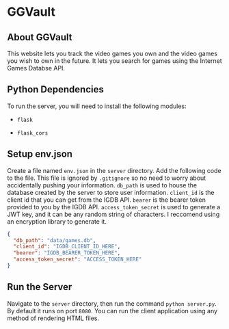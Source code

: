 # GGVault

## About GGVault

This website lets you track the video games you own and the video games you wish to own in the future. It lets you search for games using the Internet Games Databse API.

## Python Dependencies

To run the server, you will need to install the following modules:

- `flask`

- `flask_cors`

## Setup env.json

Create a file named `env.json` in the `server` directory. Add the following code to the file. This file is ignored by `.gitignore` so no need to worry about accidentally pushing your information. `db_path` is used to house the database created by the server to store user information. `client_id` is the client id that you can get from the IGDB API. `bearer` is the bearer token provided to you by the IGDB API. `access_token_secret` is used to generate a JWT key, and it can be any random string of characters. I reccomend using an encryption library to generate it.

```json
{
  "db_path": "data/games.db",
  "client_id": "IGDB_CLIENT_ID_HERE",
  "bearer": "IGDB_BEARER_TOKEN_HERE",
  "access_token_secret": "ACCESS_TOKEN_HERE"
}
```

## Run the Server

Navigate to the `server` directory, then run the command `python server.py`. By default it runs on port `8080`. You can run the client application using any method of rendering HTML files.
